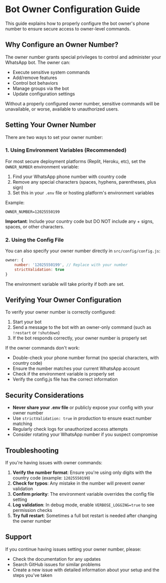 # Bot Owner Configuration Guide

This guide explains how to properly configure the bot owner's phone number to ensure secure access to owner-level commands.

## Why Configure an Owner Number?

The owner number grants special privileges to control and administer your WhatsApp bot. The owner can:

- Execute sensitive system commands
- Add/remove features
- Control bot behaviors
- Manage groups via the bot
- Update configuration settings

Without a properly configured owner number, sensitive commands will be unavailable, or worse, available to unauthorized users.

## Setting Your Owner Number

There are two ways to set your owner number:

### 1. Using Environment Variables (Recommended)

For most secure deployment platforms (Replit, Heroku, etc), set the `OWNER_NUMBER` environment variable:

1. Find your WhatsApp phone number with country code
2. Remove any special characters (spaces, hyphens, parentheses, plus sign)
3. Set this in your `.env` file or hosting platform's environment variables

Example:
```
OWNER_NUMBER=12025550199
```

**Important**: Include your country code but DO NOT include any + signs, spaces, or other characters.

### 2. Using the Config File

You can also specify your owner number directly in `src/config/config.js`:

```javascript
owner: {
    number: '12025550199', // Replace with your number
    strictValidation: true
}
```

The environment variable will take priority if both are set.

## Verifying Your Owner Configuration

To verify your owner number is correctly configured:

1. Start your bot
2. Send a message to the bot with an owner-only command (such as `!restart` or `!shutdown`)
3. If the bot responds correctly, your owner number is properly set

If the owner commands don't work:
- Double-check your phone number format (no special characters, with country code)
- Ensure the number matches your current WhatsApp account
- Check if the environment variable is properly set
- Verify the config.js file has the correct information

## Security Considerations

- **Never share your .env file** or publicly expose your config with your owner number
- Use `strictValidation: true` in production to ensure exact number matching
- Regularly check logs for unauthorized access attempts
- Consider rotating your WhatsApp number if you suspect compromise

## Troubleshooting

If you're having issues with owner commands:

1. **Verify the number format**: Ensure you're using only digits with the country code (example: `12025550199`)
2. **Check for typos**: Any mistake in the number will prevent owner validation
3. **Confirm priority**: The environment variable overrides the config file setting
4. **Log validation**: In debug mode, enable `VERBOSE_LOGGING=true` to see permission checks
5. **Try full restart**: Sometimes a full bot restart is needed after changing the owner number

## Support

If you continue having issues setting your owner number, please:
- Check the documentation for any updates
- Search GitHub issues for similar problems
- Create a new issue with detailed information about your setup and the steps you've taken